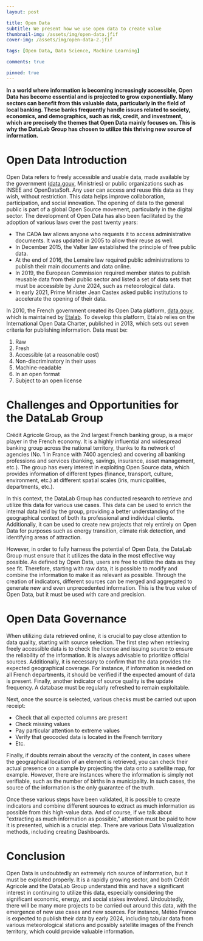 ```yaml
---
layout: post

title: Open Data
subtitle: We present how we use open data to create value
thumbnail-img: /assets/img/open-data.jfif
cover-img: /assets/img/open-data-2.jfif

tags: [Open Data, Data Science, Machine Learning]

comments: true

pinned: true
---
```


**In a world where information is becoming increasingly accessible, Open Data has become essential and is projected to grow exponentially. Many sectors can benefit from this valuable data, particularly in the field of local banking. These banks frequently handle issues related to society, economics, and demographics, such as risk, credit, and investment, which are precisely the themes that Open Data mainly focuses on. This is why the DataLab Group has chosen to utilize this thriving new source of information.**

# Open Data Introduction

Open Data refers to freely accessible and usable data, made available by the government ([data.gouv](https://www.data.gouv.fr/fr/), Ministries) or public organizations such as INSEE and OpenDataSoft. Any user can access and reuse this data as they wish, without restriction. This data helps improve collaboration, participation, and social innovation. The opening of data to the general public is part of a global Open Source movement, particularly in the digital sector. The development of Open Data has also been facilitated by the adoption of various laws over the past twenty years:

* The CADA law allows anyone who requests it to access administrative documents. It was updated in 2005 to allow their reuse as well.
* In December 2015, the Valter law established the principle of free public data.
* At the end of 2016, the Lemaire law required public administrations to publish their main documents and data online.
* In 2019, the European Commission required member states to publish reusable data from their public sector and listed a set of data sets that must be accessible by June 2024, such as meteorological data.
* In early 2021, Prime Minister Jean Castex asked public institutions to accelerate the opening of their data.

In 2010, the French government created its Open Data platform, [data.gouv](https://www.data.gouv.fr/fr/), which is maintained by [Etalab](https://www.etalab.gouv.fr/). To develop this platform, Etalab relies on the International Open Data Charter, published in 2013, which sets out seven criteria for publishing information. Data must be:
1. Raw
2. Fresh
3. Accessible (at a reasonable cost)
4. Non-discriminatory in their uses
5. Machine-readable
6. In an open format
7. Subject to an open license

# Challenges and Opportunities for the DataLab Group

Crédit Agricole Group, as the 2nd largest French banking group, is a major player in the French economy. It is a highly influential and widespread banking group across the national territory, thanks to its network of agencies (No. 1 in France with 7400 agencies) and covering all banking professions and services (banking, savings, insurance, asset management, etc.). The group has every interest in exploiting Open Source data, which provides information of different types (finance, transport, culture, environment, etc.) at different spatial scales (iris, municipalities, departments, etc.).

In this context, the DataLab Group has conducted research to retrieve and utilize this data for various use cases. This data can be used to enrich the internal data held by the group, providing a better understanding of the geographical context of both its professional and individual clients. Additionally, it can be used to create new projects that rely entirely on Open Data for purposes such as energy transition, climate risk detection, and identifying areas of attraction.

However, in order to fully harness the potential of Open Data, the DataLab Group must ensure that it utilizes the data in the most effective way possible. As defined by Open Data, users are free to utilize the data as they see fit. Therefore, starting with raw data, it is possible to modify and combine the information to make it as relevant as possible. Through the creation of indicators, different sources can be merged and aggregated to generate new and even unprecedented information. This is the true value of Open Data, but it must be used with care and precision.

# Open Data Governance

When utilizing data retrieved online, it is crucial to pay close attention to data quality, starting with source selection. The first step when retrieving freely accessible data is to check the license and issuing source to ensure the reliability of the information. It is always advisable to prioritize official sources. Additionally, it is necessary to confirm that the data provides the expected geographical coverage. For instance, if information is needed on all French departments, it should be verified if the expected amount of data is present. Finally, another indicator of source quality is the update frequency. A database must be regularly refreshed to remain exploitable.

Next, once the source is selected, various checks must be carried out upon receipt:

* Check that all expected columns are present
* Check missing values
* Pay particular attention to extreme values
* Verify that geocoded data is located in the French territory
* Etc.

Finally, if doubts remain about the veracity of the content, in cases where the geographical location of an element is retrieved, you can check their actual presence on a sample by projecting the data onto a satellite map, for example. However, there are instances where the information is simply not verifiable, such as the number of births in a municipality. In such cases, the source of the information is the only guarantee of the truth.

Once these various steps have been validated, it is possible to create indicators and combine different sources to extract as much information as possible from this high-value data. And of course, if we talk about "extracting as much information as possible," attention must be paid to how it is presented, which is a crucial step. There are various Data Visualization methods, including creating Dashboards.

# Conclusion

Open Data is undoubtedly an extremely rich source of information, but it must be exploited properly. It is a rapidly growing sector, and both Crédit Agricole and the DataLab Group understand this and have a significant interest in continuing to utilize this data, especially considering the significant economic, energy, and social stakes involved. Undoubtedly, there will be many more projects to be carried out around this data, with the emergence of new use cases and new sources. For instance, Météo France is expected to publish their data by early 2024, including tabular data from various meteorological stations and possibly satellite images of the French territory, which could provide valuable information.
